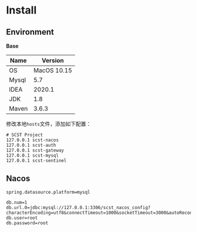 # Install

## Environment

**Base**

| Name | Version |
| -- | -- |
| OS | MacOS 10.15 |
| Mysql | 5.7 |
| IDEA | 2020.1 |
| JDK | 1.8 |
| Maven | 3.6.3 |

修改本地`hosts`文件，添加如下配置：

```
# SCST Project
127.0.0.1 scst-nacos
127.0.0.1 scst-auth
127.0.0.1 scst-gateway
127.0.0.1 scst-mysql
127.0.0.1 scst-sentinel
```

## Nacos

```properties
spring.datasource.platform=mysql

db.num=1
db.url.0=jdbc:mysql://127.0.0.1:3306/scst_nacos_config?characterEncoding=utf8&connectTimeout=1000&socketTimeout=3000&autoReconnect=true&useUnicode=true&useSSL=false&serverTimezone=UTC
db.user=root
db.password=root
```
